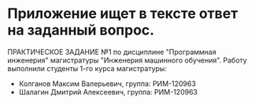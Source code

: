 # Приложение ищет в тексте ответ на заданный вопрос.
ПРАКТИЧЕСКОЕ ЗАДАНИЕ №1 по дисциплине "Программная инженерия" магистратуры "Инженерия машинного обучения".
Работу выполнили студенты 1-го курса магистратуры:
- Колганов Максим Валерьевич, группа: РИМ-120963
- Шалагин Дмитрий Алексеевич, группа: РИМ-120963
 
